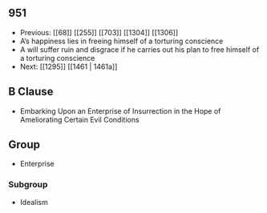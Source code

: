 ## 951
- Previous: [[68]] [[255]] [[703]] [[1304]] [[1306]] 
- A’s happiness lies in freeing himself of a torturing conscience
- A will suffer ruin and disgrace if he carries out his plan to free himself of a torturing conscience
- Next: [[1295]] [[1461 | 1461a]] 

## B Clause
- Embarking Upon an Enterprise of Insurrection in the Hope of Ameliorating Certain Evil Conditions

## Group
- Enterprise

### Subgroup
- Idealism

